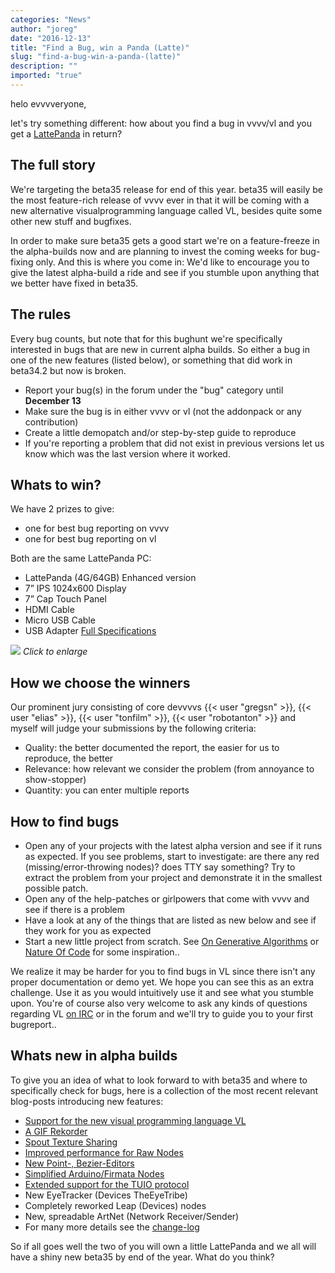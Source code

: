 ```yaml
---
categories: "News"
author: "joreg"
date: "2016-12-13"
title: "Find a Bug, win a Panda (Latte)"
slug: "find-a-bug-win-a-panda-(latte)"
description: ""
imported: "true"
---
```



helo evvvveryone,

let's try something different: how about you find a bug in vvvv/vl and you get a [LattePanda](http://www.lattepanda.com/) in return?

## The full story
We're targeting the beta35 release for end of this year. beta35 will easily be the most feature-rich release of vvvv ever in that it will be coming with a new alternative visualprogramming language called VL, besides quite some other new stuff and bugfixes.

In order to make sure beta35 gets a good start we're on a feature-freeze in the alpha-builds now and are planning to invest the coming weeks for bug-fixing only. And this is where you come in: We'd like to encourage you to give the latest alpha-build a ride and see if you stumble upon anything that we better have fixed in beta35.

## The rules
Every bug counts, but note that for this bughunt we're specifically interested in bugs that are new in current alpha builds. So either a bug in one of the new features (listed below), or something that did work in beta34.2 but now is broken. 

- Report your bug(s) in the forum under the "bug" category until **December 13**
- Make sure the bug is in either vvvv or vl (not the addonpack or any contribution)
- Create a little demopatch and/or step-by-step guide to reproduce
- If you're reporting a problem that did not exist in previous versions let us know which was the last version where it worked.

## Whats to win?
<!--{SPLIT()}-->
We have 2 prizes to give:
- one for best bug reporting on vvvv
- one for best bug reporting on vl

Both are the same LattePanda PC:
* LattePanda (4G/64GB) Enhanced version
* 7” IPS 1024x600 Display
* 7” Cap Touch Panel
* HDMI Cable
* Micro USB Cable
* USB Adapter
[Full Specifications](https://ksr-ugc.imgix.net/assets/005/014/977/ac721205f299ea5e431888b15cc21139_original.png?w=680&fit=max&v=1449077068&auto=format&lossless=true&s=107bfa2194d4bf7e5332c41aa7df0394)
<!--~~~-->
![](lattepanda.jpg) 
*Click to enlarge*

<!--{SPLIT}-->

## How we choose the winners
Our prominent jury consisting of core devvvvs {{< user "gregsn" >}}, {{< user "elias" >}}, {{< user "tonfilm" >}}, {{< user "robotanton" >}} and myself will judge your submissions by the following criteria:
- Quality: the better documented the report, the easier for us to reproduce, the better
- Relevance: how relevant we consider the problem (from annoyance to show-stopper)
- Quantity: you can enter multiple reports

## How to find bugs
- Open any of your projects with the latest alpha version and see if it runs as expected. If you see problems, start to investigate: are there any red (missing/error-throwing nodes)? does TTY say something? Try to extract the problem from your project and demonstrate it in the smallest possible patch.
- Open any of the help-patches or girlpowers that come with vvvv and see if there is a problem
- Have a look at any of the things that are listed as new below and see if they work for you as expected
- Start a new little project from scratch. See [On Generative Algorithms](http://inconvergent.net/generative/) or [Nature Of Code](http://natureofcode.com/) for some inspiration..

We realize it may be harder for you to find bugs in VL since there isn't any proper documentation or demo yet. We hope you can see this as an extra challenge. Use it as you would intuitively use it and see what you stumble upon. You're of course also very welcome to ask any kinds of questions regarding VL [on IRC](https://betadocs.vvvv.org/chat.html) or in the forum and we'll try to guide you to your first bugreport..

## Whats new in alpha builds
To give you an idea of what to look forward to with beta35 and where to specifically check for bugs, here is a collection of the most recent relevant blog-posts introducing new features:
- [Support for the new visual programming language VL](https://betadocs.vvvv.org/using-vvvv/vl.html)
- [A GIF Rekorder](/blog/2016/introducing-the-rekorder)
- [Spout Texture Sharing](/blog/2016/spout-0)
- [Improved performance for Raw Nodes](/blog/2016/raw-performance-speedup)
- [New Point-, Bezier-Editors](/blog/2016/introducing-the-editing-framework)
- [Simplified Arduino/Firmata Nodes](/blog/2016/arduino-second-service)
- [Extended support for the TUIO protocol](/blog/2016/how-tuio-do)
- New EyeTracker (Devices TheEyeTribe)
- Completely reworked Leap (Devices) nodes
- New, spreadable ArtNet (Network Receiver/Sender) 
- For many more details see the [change-log](https://betadocs.vvvv.org/changelog/index.html)

So if all goes well the two of you will own a little LattePanda and we all will have a shiny new beta35 by end of the year. What do you think?